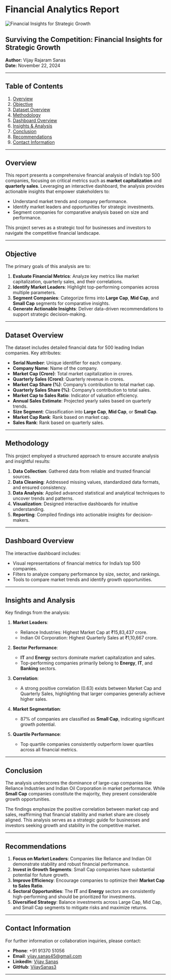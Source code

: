 # Financial Analytics Report

![Financial Insights for Strategic Growth](path/to/image.png)

## Surviving the Competition: Financial Insights for Strategic Growth

**Author:** Vijay Rajaram Sanas  
**Date:** November 22, 2024  

---

## Table of Contents

1. [Overview](#overview)  
2. [Objective](#objective)  
3. [Dataset Overview](#dataset-overview)  
4. [Methodology](#methodology)  
5. [Dashboard Overview](#dashboard-overview)  
6. [Insights & Analysis](#insights-and-analysis)  
7. [Conclusion](#conclusion)  
8. [Recommendations](#recommendations)  
9. [Contact Information](#contact-information)  

---

## Overview

This report presents a comprehensive financial analysis of India’s top 500 companies, focusing on critical metrics such as **market capitalization** and **quarterly sales**. Leveraging an interactive dashboard, the analysis provides actionable insights that empower stakeholders to:

- Understand market trends and company performance.  
- Identify market leaders and opportunities for strategic investments.  
- Segment companies for comparative analysis based on size and performance.

This project serves as a strategic tool for businesses and investors to navigate the competitive financial landscape.

---

## Objective

The primary goals of this analysis are to:

1. **Evaluate Financial Metrics**: Analyze key metrics like market capitalization, quarterly sales, and their correlations.  
2. **Identify Market Leaders**: Highlight top-performing companies across multiple parameters.  
3. **Segment Companies**: Categorize firms into **Large Cap**, **Mid Cap**, and **Small Cap** segments for comparative insights.  
4. **Generate Actionable Insights**: Deliver data-driven recommendations to support strategic decision-making.

---

## Dataset Overview

The dataset includes detailed financial data for 500 leading Indian companies. Key attributes:  

- **Serial Number**: Unique identifier for each company.  
- **Company Name**: Name of the company.  
- **Market Cap (Crore)**: Total market capitalization in crores.  
- **Quarterly Sales (Crore)**: Quarterly revenue in crores.  
- **Market Cap Share (%)**: Company’s contribution to total market cap.  
- **Quarterly Sales Share (%)**: Company’s contribution to total sales.  
- **Market Cap to Sales Ratio**: Indicator of valuation efficiency.  
- **Annual Sales Estimate**: Projected yearly sales based on quarterly trends.  
- **Size Segment**: Classification into **Large Cap**, **Mid Cap**, or **Small Cap**.  
- **Market Cap Rank**: Rank based on market cap.  
- **Sales Rank**: Rank based on quarterly sales.  

---

## Methodology

This project employed a structured approach to ensure accurate analysis and insightful results:  

1. **Data Collection**: Gathered data from reliable and trusted financial sources.  
2. **Data Cleaning**: Addressed missing values, standardized data formats, and ensured consistency.  
3. **Data Analysis**: Applied advanced statistical and analytical techniques to uncover trends and patterns.  
4. **Visualization**: Designed interactive dashboards for intuitive understanding.  
5. **Reporting**: Compiled findings into actionable insights for decision-makers.

---

## Dashboard Overview

The interactive dashboard includes:  

- Visual representations of financial metrics for India’s top 500 companies.  
- Filters to analyze company performance by size, sector, and rankings.  
- Tools to compare market trends and identify growth opportunities.

---

## Insights and Analysis

Key findings from the analysis:  

1. **Market Leaders**:  
   - Reliance Industries: Highest Market Cap at ₹15,83,437 crore.  
   - Indian Oil Corporation: Highest Quarterly Sales at ₹1,10,667 crore.  

2. **Sector Performance**:  
   - **IT** and **Energy** sectors dominate market capitalization and sales.  
   - Top-performing companies primarily belong to **Energy**, **IT**, and **Banking** sectors.  

3. **Correlation**:  
   - A strong positive correlation (0.63) exists between Market Cap and Quarterly Sales, highlighting that larger companies generally achieve higher sales.  

4. **Market Segmentation**:  
   - 87% of companies are classified as **Small Cap**, indicating significant growth potential.  

5. **Quartile Performance**:  
   - Top quartile companies consistently outperform lower quartiles across all financial metrics.

---

## Conclusion

The analysis underscores the dominance of large-cap companies like Reliance Industries and Indian Oil Corporation in market performance. While **Small Cap** companies constitute the majority, they present considerable growth opportunities.  

The findings emphasize the positive correlation between market cap and sales, reaffirming that financial stability and market share are closely aligned. This analysis serves as a strategic guide for businesses and investors seeking growth and stability in the competitive market.

---

## Recommendations

1. **Focus on Market Leaders**: Companies like Reliance and Indian Oil demonstrate stability and robust financial performance.  
2. **Invest in Growth Segments**: Small Cap companies have substantial potential for future growth.  
3. **Improve Efficiency**: Encourage companies to optimize their **Market Cap to Sales Ratio**.  
4. **Sectoral Opportunities**: The **IT** and **Energy** sectors are consistently high-performing and should be prioritized for investments.  
5. **Diversified Strategy**: Balance investments across Large Cap, Mid Cap, and Small Cap segments to mitigate risks and maximize returns.

---

## Contact Information

For further information or collaboration inquiries, please contact:  

- **Phone**: +91 91370 51056  
- **Email**: [vijay.sanas45@gmail.com](mailto:vijay.sanas45@gmail.com)  
- **LinkedIn**: [Vijay Sanas](https://www.linkedin.com/in/vijay-sanas)  
- **GitHub**: [VijaySanas3](https://github.com/VijaySanas3)  

---

